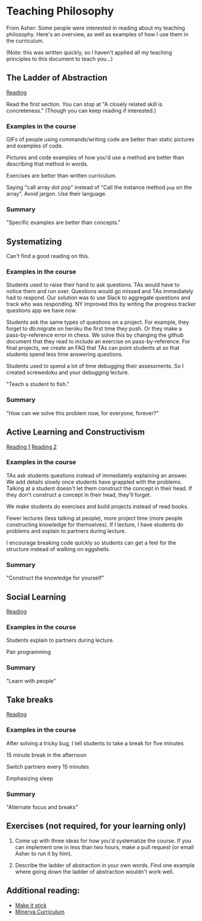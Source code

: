 # Teaching Philosophy

From Asher: Some people were interested in reading about my teaching philosophy.  Here's an overview, as well as examples of how I use them in the curriculum.

(Note: this was written quickly, so I haven't applied all my teaching principles to this document to teach you...)

## The Ladder of Abstraction

[Reading](http://lesswrong.com/lw/bc3/sotw_be_specific/)

Read the first section.  You can stop at "A closely related skill is concreteness."  (Though you can keep reading if interested.)

### Examples in the course

GIFs of people using commands/writing code are better than static pictures and examples of code.

Pictures and code examples of how you'd use a method are better than describing that method in words.

Exercises are better than written curriculum.

Saying "call array dot pop" instead of "Call the instance method `pop` on the array".  Avoid jargon.  Use their language.

### Summary

"Specific examples are better than concepts."

## Systematizing

Can't find a good reading on this.

### Examples in the course

Students used to raise their hand to ask questions.  TAs would have to notice them and run over.  Questions would go missed and TAs immediately had to respond.  Our solution was to use Slack to aggregate questions and track who was responding.  NY improved this by writing the progress tracker questions app we have now.

Students ask the same types of questions on a project. For example, they forget to db:migrate on heroku the first time they push.  Or they make a pass-by-reference error in chess.  We solve this by changing the github document that they read to include an exercise on pass-by-reference.  For final projects, we create an FAQ that TAs can point students at so that students spend less time answering questions.

Students used to spend a lot of time debugging their assessments.  So I created screwedoku and your debugging lecture.

"Teach a student to fish."

### Summary

"How can we solve this problem now, for everyone, forever?"

## Active Learning and Constructivism

[Reading 1](https://en.wikipedia.org/wiki/Active_learning)
[Reading 2](https://en.wikipedia.org/wiki/Constructivism_(philosophy_of_education))

### Examples in the course

TAs ask students questions instead of immediately explaining an answer.  We add details slowly once students have grappled with the problems.  Talking at a student doesn't let them construct the concept in their head.  If they don't construct a concept in their head, they'll forget.

We make students do exercises and build projects instead of read books.

Fewer lectures (less talking at people), more project time (more people constructing knowledge for themselves). If I lecture, I have students do problems and explain to partners during lecture.

I encourage breaking code quickly so students can get a feel for the structure instead of walking on eggshells.

### Summary

"Construct the knowledge for yourself"


## Social Learning

[Reading](https://en.wikipedia.org/wiki/Social_learning_theory)

### Examples in the course

Students explain to partners during lecture.

Pair programming

### Summary

"Learn with people"

## Take breaks

[Reading](http://www.ncbi.nlm.nih.gov/pubmed/21211793)

### Examples in the course

After solving a tricky bug, I tell students to take a break for five minutes

15 minute break in the afternoon

Switch partners every 15 minutes

Emphasizing sleep

### Summary

"Alternate focus and breaks"


## Exercises (not required, for your learning only)

1. Come up with three ideas for how you'd systematize the course.  If you can implement one in less than two hours, make a pull request (or email Asher to run it by him).

2. Describe the ladder of abstraction in your own words.  Find one example where going down the ladder of abstraction wouldn't work well.


## Additional reading:

- [Make it stick](http://www.amazon.com/Make-It-Stick-Successful-Learning/dp/0674729013)
- [Minerva Curriculum](https://www.minerva.kgi.edu/academics/curriculum/)
